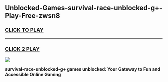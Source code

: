 
## Unblocked-Games-survival-race-unblocked-g+-Play-Free-zwsn8
<h3>
<a href="https://premium76.site?title=survival-race-unblocked-g+&ref=17A">CLICK TO PLAY</a></h3>
<hr>

<h3>
<a href="https://premium76.site?title=survival-race-unblocked-g+&ref=17A">CLICK 2 PLAY</a>
  
</h3>

<a href="https://premium76.site?title=survival-race-unblocked-g+&ref=17A"><img src="https://clearcache.store/games.png"></a>


**survival-race-unblocked-g+ games unblocked: Your Gateway to Fun and Accessible Online Gaming**
